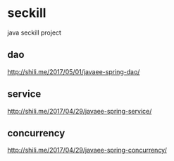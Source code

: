 # seckill
java seckill project

## dao
http://shili.me/2017/05/01/javaee-spring-dao/

## service
http://shili.me/2017/04/29/javaee-spring-service/

## concurrency
http://shili.me/2017/04/29/javaee-spring-concurrency/
